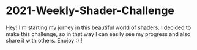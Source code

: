 # 2021-Weekly-Shader-Challenge

Hey! I'm starting my jorney in this beautiful world of shaders. I decided to make this challenge, so in that way I can easily see my progress and also share it with others. Enojoy :)!!
